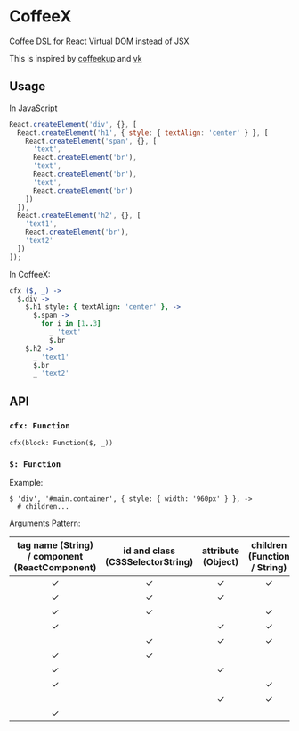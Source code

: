 # CoffeeX

Coffee DSL for React Virtual DOM instead of JSX

This is inspired by [coffeekup](https://github.com/mauricemach/coffeekup) and [vk](https://github.com/mizchi/vk)

## Usage

In JavaScript
```js
React.createElement('div', {}, [
  React.createElement('h1', { style: { textAlign: 'center' } }, [
    React.createElement('span', {}, [
      'text',
      React.createElement('br'),
      'text',
      React.createElement('br'),
      'text',
      React.createElement('br')
    ])
  ]),
  React.createElement('h2', {}, [
    'text1',
    React.createElement('br'),
    'text2'
  ])
]);
```

In CoffeeX: 
```coffee
cfx ($, _) ->
  $.div ->
    $.h1 style: { textAlign: 'center' }, ->
      $.span ->
        for i in [1..3]
          _ 'text'
          $.br
    $.h2 ->
      _ 'text1'
      $.br
      _ 'text2'
```

## API

### `cfx: Function`

`cfx(block: Function($, _))`

### `$: Function`

Example:

```
$ 'div', '#main.container', { style: { width: '960px' } }, ->
  # children...
```

Arguments Pattern:

| tag name (String) <br> / component (ReactComponent) | id and class <br> (CSSSelectorString) | attribute <br> (Object) | children <br> (Function / String) |
|:---------------------------------------------------:|:--------------------------------:|:------------------:|:----------------------------:|
| ✓                                                   | ✓                                | ✓                  | ✓                            |
| ✓                                                   | ✓                                | ✓                  |                              |
| ✓                                                   | ✓                                |                    | ✓                            |
| ✓                                                   |                                  | ✓                  | ✓                            |
|                                                     | ✓                                | ✓                  | ✓                            |
| ✓                                                   | ✓                                |                    |                              |
| ✓                                                   |                                  | ✓                  |                              |
| ✓                                                   |                                  |                    | ✓                            |
|                                                     |                                  | ✓                  | ✓                            |
| ✓                                                   |                                  |                    |                              |
